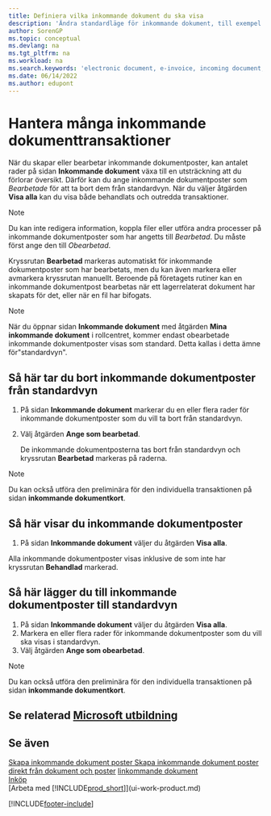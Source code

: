 ```yaml
---
title: Definiera vilka inkommande dokument du ska visa
description: 'Ändra standardläge för inkommande dokument, till exempel e-fakturor, förbättra din översikt över bearbetade och obearbetade poster.'
author: SorenGP
ms.topic: conceptual
ms.devlang: na
ms.tgt_pltfrm: na
ms.workload: na
ms.search.keywords: 'electronic document, e-invoice, incoming document, OCR, ecommerce, document exchange, import invoice'
ms.date: 06/14/2022
ms.author: edupont
---
```

# <a name="manage-many-incoming-document-records"></a>Hantera många inkommande dokumenttransaktioner

När du skapar eller bearbetar inkommande dokumentposter, kan antalet rader på sidan **Inkommande dokument** växa till en utsträckning att du förlorar översikt. Därför kan du ange inkommande dokumentposter som *Bearbetade* för att ta bort dem från standardvyn. När du väljer åtgärden **Visa alla** kan du visa både behandlats och outredda transaktioner.

> [!NOTE]  
> Du kan inte redigera information, koppla filer eller utföra andra processer på inkommande dokumentposter som har angetts till *Bearbetad*. Du måste först ange den till *Obearbetad*.

Kryssrutan **Bearbetad** markeras automatiskt för inkommande dokumentposter som har bearbetats, men du kan även markera eller avmarkera kryssrutan manuellt. Beroende på företagets rutiner kan en inkommande dokumentpost bearbetas när ett lagerrelaterat dokument har skapats för det, eller när en fil har bifogats.

> [!NOTE]  
> När du öppnar sidan **Inkommande dokument** med åtgärden **Mina inkommande dokument** i rollcentret, kommer endast obearbetade inkommande dokumentposter visas som standard. Detta kallas i detta ämne för"standardvyn".

## <a name="to-remove-incoming-document-records-from-the-default-view"></a>Så här tar du bort inkommande dokumentposter från standardvyn

1. På sidan **Inkommande dokument** markerar du en eller flera rader för inkommande dokumentposter som du vill ta bort från standardvyn.
2. Välj åtgärden **Ange som bearbetad**.

    De inkommande dokumentposterna tas bort från standardvyn och kryssrutan **Bearbetad** markeras på raderna.

> [!NOTE]  
> Du kan också utföra den preliminära för den individuella transaktionen på sidan **inkommande dokumentkort**.

## <a name="to-view-all-incoming-document-records"></a>Så här visar du inkommande dokumentposter

1. På sidan **Inkommande dokument** väljer du åtgärden **Visa alla**.

Alla inkommande dokumentposter visas inklusive de som inte har kryssrutan **Behandlad** markerad.

## <a name="to-add-incoming-document-records-to-the-default-view"></a>Så här lägger du till inkommande dokumentposter till standardvyn

1. På sidan **Inkommande dokument** väljer du åtgärden **Visa alla**.
2. Markera en eller flera rader för inkommande dokumentposter som du vill ska visas i standardvyn.
3. Välj åtgärden **Ange som obearbetad**.  

> [!NOTE]  
> Du kan också utföra den preliminära för den individuella transaktionen på sidan **inkommande dokumentkort**.

## <a name="see-related-microsoft-training"></a>Se relaterad [Microsoft utbildning](/training/modules/incoming-documents-dynamics-365-business-central/)

## <a name="see-also"></a>Se även
  
[Skapa inkommande dokument poster ](across-how-create-income-document-records.md)
[Skapa inkommande dokument poster direkt från dokument och poster](across-how-connect-disconnect-income-document-records.md)
[Iinkommande dokument](across-income-documents.md)  
[Inköp](purchasing-manage-purchasing.md)  
[Arbeta med [!INCLUDE[prod_short](includes/prod_short.md)]](ui-work-product.md)


[!INCLUDE[footer-include](includes/footer-banner.md)]
